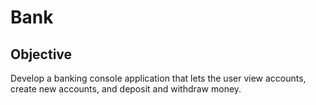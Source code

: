 # Bank

## Objective
Develop a banking console application that lets the user view accounts, create new accounts, and deposit and withdraw money.
